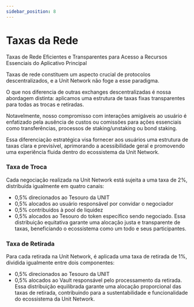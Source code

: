 ```yaml
---
sidebar_position: 8
---
```


# Taxas da Rede

Taxas de Rede Eficientes e Transparentes para Acesso a Recursos Essenciais do Aplicativo Principal

Taxas de rede constituem um aspecto crucial de protocolos descentralizados, e a Unit Network não foge a esse paradigma.

O que nos diferencia de outras exchanges descentralizadas é nossa abordagem distinta: aplicamos uma estrutura de taxas fixas transparentes para todas as trocas e retiradas.

Notavelmente, nosso compromisso com interações amigáveis ao usuário é enfatizado pela ausência de custos ou comissões para ações essenciais como transferências, processos de staking/unstaking ou bond staking.

Essa diferenciação estratégica visa fornecer aos usuários uma estrutura de taxas clara e previsível, aprimorando a acessibilidade geral e promovendo uma experiência fluida dentro do ecossistema da Unit Network.

### Taxa de Troca

Cada negociação realizada na Unit Network está sujeita a uma taxa de 2%, distribuída igualmente em quatro canais:

- 0,5% direcionados ao Tesouro da UNIT
- 0,5% alocados ao usuário responsável por convidar o negociador
- 0,5% contribuídos à pool de liquidez
- 0,5% alocados ao Tesouro do token específico sendo negociado. Essa distribuição equitativa garante uma alocação justa e transparente de taxas, beneficiando o ecossistema como um todo e seus participantes.

### Taxa de Retirada

Para cada retirada na Unit Network, é aplicada uma taxa de retirada de 1%, dividida igualmente entre dois componentes:

- 0,5% direcionados ao Tesouro da UNIT
- 0,5% alocados ao Vault responsável pelo processamento da retirada.
  Essa distribuição equilibrada garante uma alocação proporcional das taxas de retirada, contribuindo para a sustentabilidade e funcionalidade do ecossistema da Unit Network.
